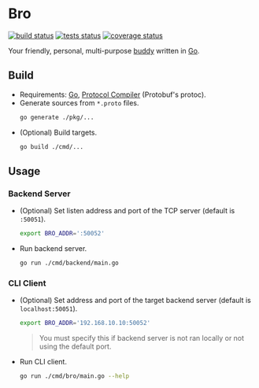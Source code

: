 # Bro

[![build status](https://img.shields.io/github/actions/workflow/status/threeal/bro/build.yml?branch=main)](https://github.com/threeal/bro/actions/workflows/build.yml)
[![tests status](https://img.shields.io/testspace/pass-ratio/threeal/threeal:bro/main)](https://threeal.testspace.com/projects/threeal:bro)
[![coverage status](https://img.shields.io/coveralls/github/threeal/bro/main)](https://coveralls.io/github/threeal/bro)

Your friendly, personal, multi-purpose [buddy](https://en.wiktionary.org/wiki/buddy) written in [Go](https://go.dev/).

## Build

- Requirements: [Go](https://go.dev/doc/install), [Protocol Compiler](https://github.com/protocolbuffers/protobuf#protocol-compiler-installation) (Protobuf's protoc).
- Generate sources from `*.proto` files.
  ```sh
  go generate ./pkg/...
  ```
- (Optional) Build targets.
  ```sh
  go build ./cmd/...
  ```

## Usage

### Backend Server

- (Optional) Set listen address and port of the TCP server (default is `:50051`).
  ```sh
  export BRO_ADDR=':50052'
  ```
- Run backend server.
  ```sh
  go run ./cmd/backend/main.go
  ```

### CLI Client

- (Optional) Set address and port of the target backend server (default is `localhost:50051`).
  ```sh
  export BRO_ADDR='192.168.10.10:50052'
  ```
  > You must specify this if backend server is not ran locally or not using the default port.
- Run CLI client.
  ```sh
  go run ./cmd/bro/main.go --help
  ```
